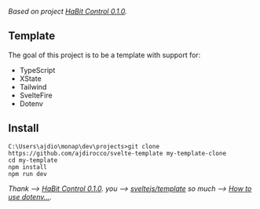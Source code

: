 _Based on project [HaBit Control 0.1.0](https://github.com/mellson/habitcontrol/#habit-control)._

## Template

The goal of this project is to be a template with support for:

- TypeScript
- XState
- Tailwind
- SvelteFire
- Dotenv

## Install

```
C:\Users\ajdio\monap\dev\projects>git clone https://github.com/ajdirocco/svelte-template my-template-clone
cd my-template
npm install
npm run dev
```

_Thank --> [HaBit Control 0.1.0](https://github.com/mellson/habitcontrol/#habit-control)._
_you --> [sveltejs/template](https://github.com/sveltejs/component-template)_
_so much --> [How to use dotenv...](https://github.com/codediodeio/sveltefire)._
